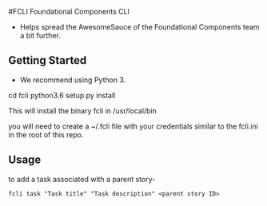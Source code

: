 #FCLI Foundational Components CLI
- Helps spread the AwesomeSauce of the Foundational Components team a bit further.


## Getting Started
- We recommend using Python 3.

cd fcli
python3.6 setup.py install

This will install the binary fcli in /usr/local/bin

you will need to create a ~/.fcli file with your credentials similar to the fcli.ini in the root of this repo.

## Usage

to add a task associated with a parent story-

```fcli task "Task title" "Task description" <parent story ID>```
